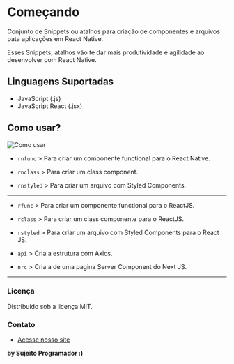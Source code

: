 # Começando

Conjunto de Snippets ou atalhos para criação de componentes e arquivos pata aplicações em React Native.

Esses Snippets, atalhos vão te dar mais produtividade e agilidade ao desenvolver com React Native.

## Linguagens Suportadas

- JavaScript (.js)
- JavaScript React (.jsx)

## Como usar?

![Como usar](https://sujeitoprogramador.com/wp-content/uploads/2019/12/snippet-code.gif)

* `rnfunc` > Para criar um componente functional para o React Native.

* `rnclass` > Para criar um class component.

* `rnstyled` > Para criar um arquivo com Styled Components.

------

* `rfunc` > Para criar um componente functional para o ReactJS.

* `rclass` > Para criar um class componente para o ReactJS.

* `rstyled` > Para criar um arquivo com Styled Components para o React JS.

* `api` > Cria a estrutura com Axios.

* `nrc` > Cria a de uma pagina Server Component do Next JS.


-----------------------------------------------------------------------------------------------------------

### Licença

Distribuído sob a licença MIT.

### Contato

* [Acesse nosso site](https://sujeitoprogramador.com)

**by Sujeito Programador :)**

